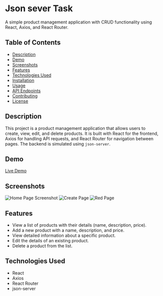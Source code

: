 # Json sever Task

A simple product management application with CRUD functionality using React, Axios, and React Router.

## Table of Contents

- [Description](#description)
- [Demo](#demo)
- [Screenshots](#screenshots)
- [Features](#features)
- [Technologies Used](#technologies-used)
- [Installation](#installation)
- [Usage](#usage)
- [API Endpoints](#api-endpoints)
- [Contributing](#contributing)
- [License](#license)

## Description

This project is a product management application that allows users to create, view, edit, and delete products. It is built with React for the frontend, Axios for handling API requests, and React Router for navigation between pages. The backend is simulated using `json-server`.

## Demo

[Live Demo](https://example.com)

## Screenshots
![Home Page Screenshot](https://ik.imagekit.io/crv83iwkz/110103.png?updatedAt=1690444964459)
![Create Page](https://ik.imagekit.io/crv83iwkz/110133.png?updatedAt=1690444964410)
![Red Page](https://ik.imagekit.io/crv83iwkz/110157.png?updatedAt=1690444964142)


## Features

- View a list of products with their details (name, description, price).
- Add a new product with a name, description, and price.
- View detailed information about a specific product.
- Edit the details of an existing product.
- Delete a product from the list.

## Technologies Used

- React
- Axios
- React Router
- json-server

